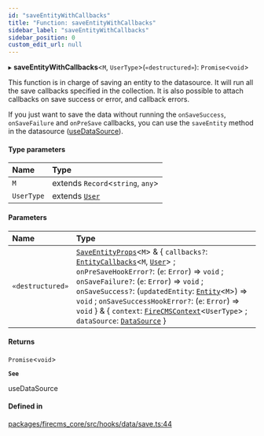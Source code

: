 ```yaml
---
id: "saveEntityWithCallbacks"
title: "Function: saveEntityWithCallbacks"
sidebar_label: "saveEntityWithCallbacks"
sidebar_position: 0
custom_edit_url: null
---
```


▸ **saveEntityWithCallbacks**\<`M`, `UserType`\>(`«destructured»`): `Promise`\<`void`\>

This function is in charge of saving an entity to the datasource.
It will run all the save callbacks specified in the collection.
It is also possible to attach callbacks on save success or error, and callback
errors.

If you just want to save the data without running the `onSaveSuccess`,
`onSaveFailure` and `onPreSave` callbacks, you can use the `saveEntity` method
in the datasource ([useDataSource](useDataSource.md)).

#### Type parameters

| Name | Type |
| :------ | :------ |
| `M` | extends `Record`\<`string`, `any`\> |
| `UserType` | extends [`User`](../types/User.md) |

#### Parameters

| Name | Type |
| :------ | :------ |
| `«destructured»` | [`SaveEntityProps`](../interfaces/SaveEntityProps.md)\<`M`\> & \{ `callbacks?`: [`EntityCallbacks`](../interfaces/EntityCallbacks.md)\<`M`, [`User`](../types/User.md)\> ; `onPreSaveHookError?`: (`e`: `Error`) => `void` ; `onSaveFailure?`: (`e`: `Error`) => `void` ; `onSaveSuccess?`: (`updatedEntity`: [`Entity`](../interfaces/Entity.md)\<`M`\>) => `void` ; `onSaveSuccessHookError?`: (`e`: `Error`) => `void`  } & \{ `context`: [`FireCMSContext`](../types/FireCMSContext.md)\<`UserType`\> ; `dataSource`: [`DataSource`](../interfaces/DataSource.md)  } |

#### Returns

`Promise`\<`void`\>

**`See`**

useDataSource

#### Defined in

[packages/firecms_core/src/hooks/data/save.ts:44](https://github.com/FireCMSco/firecms/blob/d45f3739/packages/firecms_core/src/hooks/data/save.ts#L44)

